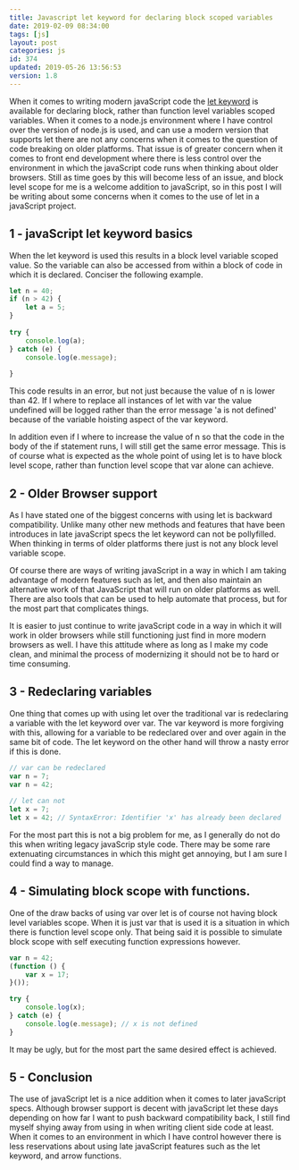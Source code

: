 ```yaml
---
title: Javascript let keyword for declaring block scoped variables
date: 2019-02-09 08:34:00
tags: [js]
layout: post
categories: js
id: 374
updated: 2019-05-26 13:56:53
version: 1.8
---
```


When it comes to writing modern javaScript code the [let keyword](https://developer.mozilla.org/en-US/docs/Web/JavaScript/Reference/Statements/let) is available for declaring block, rather than function level variables scoped variables. When it comes to a node.js environment where I have control over the version of node.js is used, and can use a modern version that supports let there are not any concerns when it comes to the question of code breaking on older platforms. That issue is of greater concern when it comes to front end development where there is less control over the environment in which the javaScript code runs when thinking about older browsers. Still as time goes by this will become less of an issue, and block level scope for me is a welcome addition to javaScript, so in this post I will be writing about some concerns when it comes to the use of let in a javaScript project.

<!-- more -->

## 1 - javaScript let keyword basics

When the let keyword is used this results in a block level variable scoped value. So the variable can also be accessed from within a block of code in which it is declared. Conciser the following example.

```js
let n = 40;
if (n > 42) {
    let a = 5;
}
 
try {
    console.log(a);
} catch (e) {
    console.log(e.message);
 
}

```

This code results in an error, but not just because the value of n is lower than 42. If I where to replace all instances of let with var the value undefined will be logged rather than the error message 'a is not defined' because of the variable hoisting aspect of the var keyword.

In addition even if I where to increase the value of n so that the code in the body of the if statement runs, I will still get the same error message. This is of course what is expected as the whole point of using let is to have block level scope, rather than function level scope that var alone can achieve.

## 2 - Older Browser support

As I have stated one of the biggest concerns with using let is backward compatibility. Unlike many other new methods and features that have been introduces in late javaScript specs the let keyword can not be pollyfilled. When thinking in terms of older platforms there just is not any block level variable scope.

Of course there are ways of writing javaScript in a way in which I am taking advantage of modern features such as let, and then also maintain an alternative work of that JavaScript that will run on older platforms as well. There are also tools that can be used to help automate that process, but for the most part that complicates things. 

It is easier to just continue to write javaScript code in a way in which it will work in older browsers while still functioning just find in more modern browsers as well. I have this attitude where as long as I make my code clean, and minimal the process of modernizing it should not be to hard or time consuming.

## 3 - Redeclaring variables

One thing that comes up with using let over the traditional var is redeclaring a variable with the let keyword over var. The var keyword is more forgiving with this, allowing for a variable to be redeclared over and over again in the same bit of code. The let keyword on the other hand will throw a nasty error if this is done.

```js
// var can be redeclared
var n = 7;
var n = 42;
 
// let can not
let x = 7;
let x = 42; // SyntaxError: Identifier 'x' has already been declared
```

For the most part this is not a big problem for me, as I generally do not do this when writing legacy javaScrip style code. There may be some rare extenuating circumstances in which this might get annoying, but I am sure I could find a way to manage.

## 4 - Simulating block scope with functions.

One of the draw backs of using var over let is of course not having block level variables scope. When it is just var that is used it is a situation in which there is function level scope only. That being said it is possible to simulate block scope with self executing function expressions however.

```js
var n = 42;
(function () {
    var x = 17;
}());

try {
    console.log(x);
} catch (e) {
    console.log(e.message); // x is not defined
}
```

It may be ugly, but for the most part the same desired effect is achieved.

## 5 - Conclusion

The use of javaScript let is a nice addition when it comes to later javaScript specs. Although browser support is decent with javaScript let these days depending on how far I want to push backward compatibility back, I still find myself shying away from using in when writing client side code at least. When it comes to an environment in which I have control however there is less reservations about using late javaScript features such as the let keyword, and arrow functions.